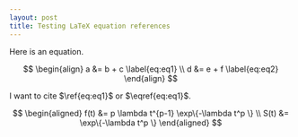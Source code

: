 ```yaml
---
layout: post
title: Testing LaTeX equation references
---
```


Here is an equation.

$$
\begin{align}
a &= b + c \label{eq:eq1} \\
d &= e + f \label{eq:eq2}
\end{align}
$$

I want to cite $\ref{eq:eq1}$ or $\eqref{eq:eq1}$.

$$
\begin{aligned}
f(t) &= p \lambda t^{p-1} \exp\{-\lambda t^p \} \\
S(t) &= \exp\{-\lambda t^p \}
\end{aligned}
$$

